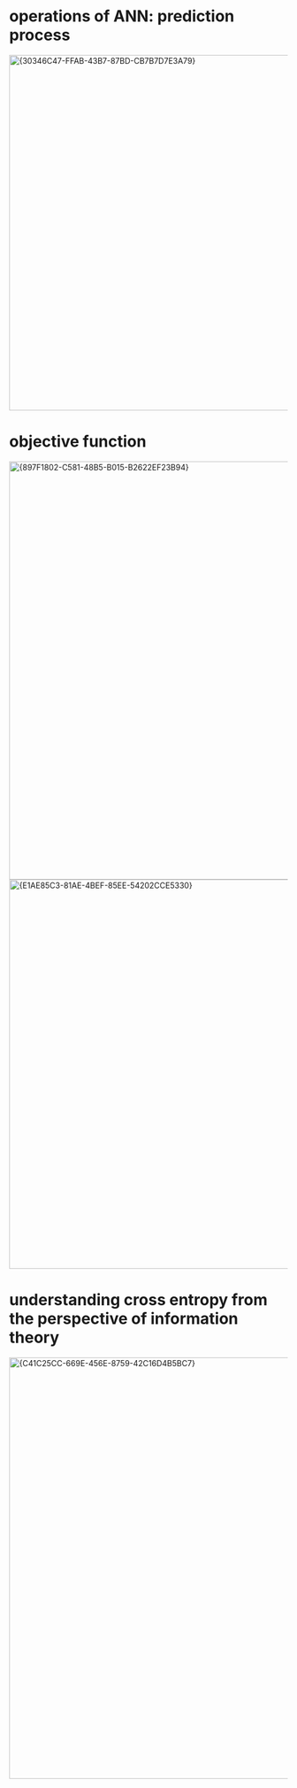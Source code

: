 # operations of ANN: prediction process
<img width="1385" height="642" alt="{30346C47-FFAB-43B7-87BD-CB7B7D7E3A79}" src="https://github.com/user-attachments/assets/afa28246-f1d6-4eb5-8f70-4f44f13a365a" />

# objective function
<img width="1600" height="755" alt="{897F1802-C581-48B5-B015-B2622EF23B94}" src="https://github.com/user-attachments/assets/dfb40e56-fcb7-474d-a011-592d1c6a7670" />
<img width="1574" height="703" alt="{E1AE85C3-81AE-4BEF-85EE-54202CCE5330}" src="https://github.com/user-attachments/assets/53754c5d-11e9-466a-a5a2-61cc0f908569" />

# understanding cross entropy from the perspective of information theory
<img width="1577" height="761" alt="{C41C25CC-669E-456E-8759-42C16D4B5BC7}" src="https://github.com/user-attachments/assets/fdd099c6-420f-492f-83a2-c418b93ba90e" />




